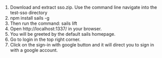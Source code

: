 1. Download and extract sso.zip. Use the command line navigate into the test-sso directory<br>
2. npm install sails -g
3. Then run the command: sails lift<br>
4. Open http://localhost:1337/ in your browser. <br>
5. You will be greeted by the default sails homepage.<br>
6. Go to login in the top right corner. <br>
7. Click on the sign-in with google button and it will direct you to sign in with a google account.<br>
